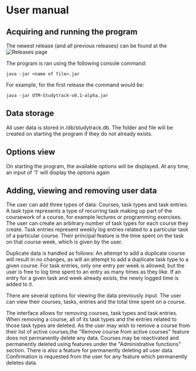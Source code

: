# User manual

## Acquiring and running the program

The newest release (and all previous releases) can be found at the ![Releases page](https://github.com/elucca/OTM-Studytrack/releases)

The program is ran using the following console command:
```
java -jar <name of file>.jar
```
For example, for the first release the command would be:
```
java -jar OTM-Studytrack-v0.1-alpha.jar
```

## Data storage

All user data is stored in <jar file location>/db/studytrack.db. The folder and file will be created on starting the program if they do not already exists. 

## Options view

On starting the program, the available options will be displayed. At any time, an input of '1' will display the options again

## Adding, viewing and removing user data

The user can add three types of data: Courses, task types and task entries. A task type represents a type of recurring task making up part of the coursework of a course, for example lectures or programming exercises. The user can create an arbitrary number of task types for each course they create. Task entries represent weekly log entries related to a particular task of a particular course. Their principal feature is the time spent on the task on that course week, which is given by the user.

Duplicate data is handled as follows: An attempt to add a duplicate course will result in no changes, as will an attempt to add a duplicate task type to a given course. For task entries, only one entry per week is allowed, but the user is free to log time spent to an entry as many times as they like. If an entry for a given task and week already exists, the newly logged time is added to it.

There are several options for viewing the data previously input. The user can view their courses, tasks, entries and the total time spent on a course.

The interface allows for removing courses, task types and task entries. When removing a course, all of its task types and the entries related to those task types are deleted. As the user may wish to remove a course from their list of active courses,the "Remove course from active courses" feature does not permanently delete any data. Courses may be reactivated and permanently deleted using features under the "Administrative functions" section. There is also a feature for permanently deleting all user data. Confirmation is requested from the user for any feature which permanently deletes data.
